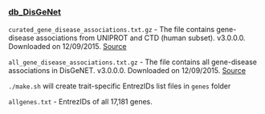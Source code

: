 ### [db_DisGeNet](http://www.disgenet.org/web/DisGeNET/menu/downloads)

`curated_gene_disease_associations.txt.gz` - The file contains gene-disease associations from UNIPROT and CTD (human subset). v3.0.0.0. Downloaded on 12/09/2015. [Source](http://www.disgenet.org/ds/DisGeNET/results/curated_gene_disease_associations.txt.gz)

`all_gene_disease_associations.txt.gz` - The file contains all gene-disease associations in DisGeNET. v3.0.0.0. Downloaded on 12/09/2015. [Source](http://www.disgenet.org/ds/DisGeNET/results/all_gene_disease_associations.txt.gz)

`./make.sh` will create trait-specific EntrezIDs list files in `genes` folder

`allgenes.txt` - EntrezIDs of all 17,181 genes.

